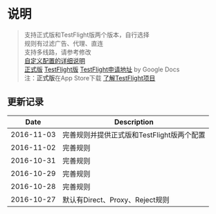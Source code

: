 # 说明

> 支持正式版和TestFlight版两个版本，自行选择  
> 规则有过滤广告、代理、直连  
> 支持多线路，请参考修改  
> [自定义配置的详细说明](https://github.com/hellowingy/wingy-announcement/blob/master/CONFIG.md)  
> [正式版](https://raw.githubusercontent.com/kimanlo/WingyConfig/master/default.conf) [TestFlight版](https://raw.githubusercontent.com/kimanlo/WingyConfig/master/tf.conf) [TestFlight申请地址](https://docs.google.com/forms/d/e/1FAIpQLSdz5GXxFneZIQv4xkAcf-kyBycQBaUsn7JtSOuSCkekKB4REg/viewform?c=0&w=1) by Google Docs  
> 注：**正式版**在App Store下载 [了解TestFlight项目](http://jingyan.baidu.com/article/63f23628276e1d0209ab3d10.html)

## 更新记录

| Date | Description |
| ------| -----------|
| 2016-11-03 | 完善规则并提供正式版和TestFlight版两个配置 |
| 2016-11-02 | 完善规则 |
| 2016-10-31 | 完善规则 |
| 2016-10-29 | 完善规则 |
| 2016-10-28 | 完善规则 |
| 2016-10-27 | 默认有Direct、Proxy、Reject规则 |

